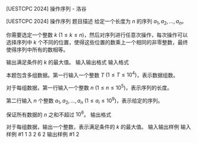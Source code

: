



[UESTCPC 2024] 操作序列 - 洛谷














[UESTCPC 2024] 操作序列
题目描述
给定一个长度为 $n$ 的序列 $a_1,a_2,\ldots,a_n$。

你需要选定一个整数 $k$ $(1\leq k\leq n)$，然后对序列进行任意次操作，每次操作可以选择序列中 $k$ 个不同的位置，使得这些位置的数乘上一个相同的非零整数，最终使得序列中所有的数相等。

输出满足条件的 $k$ 的最大值。
输入输出格式
输入格式

本题包含多组数据。第一行输入一个整数 $T$ $(1\leq T\leq 10^4)$，表示数据组数。

对于每组数据，第一行输入一个整数 $n$ $(1\leq n\leq 10^5)$，表示序列的长度。

第二行输入 $n$ 个整数 $a_1,a_2,\ldots,a_n$ $(1\leq a_i\leq 10^9)$，表示给定的序列。

保证所有数据的 $n$ 之和不超过 $10^6$。
输出格式

对于每组数据，输出一个整数，表示满足条件的 $k$ 的最大值。
输入输出样例
输入样例 #1
1
3
2 6 2
输出样例 #1
2







